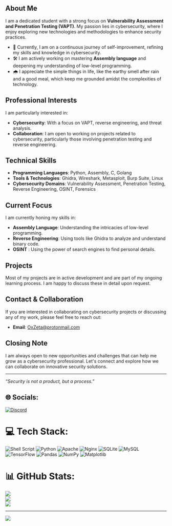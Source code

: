 ## About Me

I am a dedicated student with a strong focus on **Vulnerability Assessment and Penetration Testing (VAPT)**. My passion lies in cybersecurity, where I enjoy exploring new technologies and methodologies to enhance security practices.

- 🌱 Currently, I am on a continuous journey of self-improvement, refining my skills and knowledge in cybersecurity.
- 🛠️ I am actively working on mastering **Assembly language** and deepening my understanding of low-level programming.
- 🌧️ I appreciate the simple things in life, like the earthy smell after rain and a good meal, which keep me grounded amidst the complexities of technology.

## Professional Interests

I am particularly interested in:
- **Cybersecurity**: With a focus on VAPT, reverse engineering, and threat analysis.
- **Collaboration**: I am open to working on projects related to cybersecurity, particularly those involving penetration testing and reverse engineering.

## Technical Skills

- **Programming Languages**: Python, Assembly, C, Golang
- **Tools & Technologies**: Ghidra, Wireshark, Metasploit, Burp Suite, Linux
- **Cybersecurity Domains**: Vulnerability Assessment, Penetration Testing, Reverse Engineering, OSINT, Forensics

## Current Focus

I am currently honing my skills in:
- **Assembly Language**: Understanding the intricacies of low-level programming.
- **Reverse Engineering**: Using tools like Ghidra to analyze and understand binary code.
- **OSINT**              : Using the power of search engines to find personal details.

## Projects

Most of my projects are in active development and are part of my ongoing learning process. I am happy to discuss these in detail upon request.

## Contact & Collaboration

If you are interested in collaborating on cybersecurity projects or discussing any of my work, please feel free to reach out:

- **Email**: OxZeta@protonmail.com

## Closing Note

I am always open to new opportunities and challenges that can help me grow as a cybersecurity professional. Let's connect and explore how we can collaborate on innovative security solutions.

---

*“Security is not a product, but a process.”*



## 🌐 Socials:
[![Discord](https://img.shields.io/badge/Discord-%237289DA.svg?logo=discord&logoColor=white)](https://discord.gg/zeta.nyx) 

# 💻 Tech Stack:
![Shell Script](https://img.shields.io/badge/shell_script-%23121011.svg?style=for-the-badge&logo=gnu-bash&logoColor=white) ![Python](https://img.shields.io/badge/python-3670A0?style=for-the-badge&logo=python&logoColor=ffdd54) ![Apache](https://img.shields.io/badge/apache-%23D42029.svg?style=for-the-badge&logo=apache&logoColor=white) ![Nginx](https://img.shields.io/badge/nginx-%23009639.svg?style=for-the-badge&logo=nginx&logoColor=white) ![SQLite](https://img.shields.io/badge/sqlite-%2307405e.svg?style=for-the-badge&logo=sqlite&logoColor=white) ![MySQL](https://img.shields.io/badge/mysql-%2300000f.svg?style=for-the-badge&logo=mysql&logoColor=white) ![TensorFlow](https://img.shields.io/badge/TensorFlow-%23FF6F00.svg?style=for-the-badge&logo=TensorFlow&logoColor=white) ![Pandas](https://img.shields.io/badge/pandas-%23150458.svg?style=for-the-badge&logo=pandas&logoColor=white) ![NumPy](https://img.shields.io/badge/numpy-%23013243.svg?style=for-the-badge&logo=numpy&logoColor=white) ![Matplotlib](https://img.shields.io/badge/Matplotlib-%23ffffff.svg?style=for-the-badge&logo=Matplotlib&logoColor=black)
# 📊 GitHub Stats:
![](https://github-readme-stats.vercel.app/api?username=Fujimori-Zeta&theme=radical&hide_border=false&include_all_commits=false&count_private=false)<br/>
![](https://github-readme-streak-stats.herokuapp.com/?user=Fujimori-Zeta&theme=radical&hide_border=false)<br/>
![](https://github-readme-stats.vercel.app/api/top-langs/?username=Fujimori-Zeta&theme=radical&hide_border=false&include_all_commits=false&count_private=false&layout=compact)

---
[![](https://visitcount.itsvg.in/api?id=Fujimori-Zeta&icon=0&color=0)](https://visitcount.itsvg.in)

<!-- Proudly created with GPRM ( https://gprm.itsvg.in ) -->
